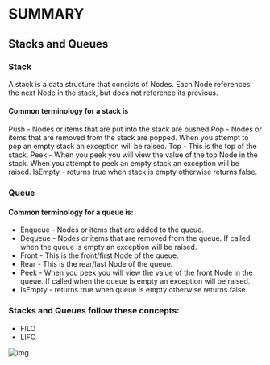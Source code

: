 # SUMMARY 
## Stacks and Queues

### Stack
A stack is a data structure that consists of Nodes. Each Node references the next Node in the stack, but does not reference its previous.

#### Common terminology for a stack is
Push - Nodes or items that are put into the stack are pushed
Pop - Nodes or items that are removed from the stack are popped. When you attempt to pop an empty stack an exception will be raised.
Top - This is the top of the stack.
Peek - When you peek you will view the value of the top Node in the stack. When you attempt to peek an empty stack an exception will be raised.
IsEmpty - returns true when stack is empty otherwise returns false.

### Queue

#### Common terminology for a queue is:
- Enqueue - Nodes or items that are added to the queue.
- Dequeue - Nodes or items that are removed from the queue. If called when the queue is empty an exception will be raised.
- Front - This is the front/first Node of the queue.
- Rear - This is the rear/last Node of the queue.
- Peek - When you peek you will view the value of the front Node in the queue. If called when the queue is empty an exception will be raised.
- IsEmpty - returns true when queue is empty otherwise returns false.

### Stacks and Queues follow these concepts:
- FILO
- LIFO

![img](https://res.cloudinary.com/practicaldev/image/fetch/s--Is8YL7Ba--/c_imagga_scale,f_auto,fl_progressive,h_500,q_auto,w_1000/https://cl.ly/d84e17fec485/Image%25202018-09-13%2520at%252012.22.09%2520PM.png)

